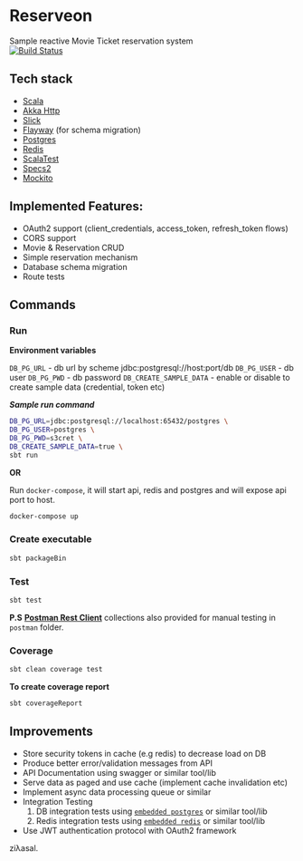 Reserveon
=========

Sample reactive Movie Ticket reservation system  
[![Build Status](https://travis-ci.org/ziyasal/Reserveon.svg?branch=master)](https://travis-ci.org/ziyasal/Reserveon)

## Tech stack
 - [Scala](https://www.scala-lang.org/)
 - [Akka Http](https://github.com/akka/akka-http)
 - [Slick](https://github.com/slick/slick)
 - [Flayway](https://github.com/flyway/flyway) (for schema migration)
 - [Postgres](https://github.com/postgres/postgres)
 - [Redis](https://github.com/antirez/redis)
 - [ScalaTest](http://www.scalatest.org/)
 - [Specs2](https://github.com/etorreborre/specs2)
 - [Mockito](https://github.com/mockito/mockito)

## Implemented Features:
- OAuth2 support (client_credentials, access_token, refresh_token flows)
- CORS support
- Movie & Reservation CRUD
- Simple reservation mechanism
- Database schema migration
- Route tests

## Commands
### Run
**Environment variables**

`DB_PG_URL`  - db url by scheme jdbc:postgresql://host:port/db
`DB_PG_USER` - db user
`DB_PG_PWD`  - db password
`DB_CREATE_SAMPLE_DATA`  - enable or disable to create sample data (credential, token etc)

**_Sample run command_**
```sh
DB_PG_URL=jdbc:postgresql://localhost:65432/postgres \
DB_PG_USER=postgres \
DB_PG_PWD=s3cret \
DB_CREATE_SAMPLE_DATA=true \
sbt run
```

**OR**

Run `docker-compose`, it will start api, redis and postgres and will expose api port to host.
```sh
docker-compose up
```

### Create executable
```sh
sbt packageBin
```

### Test
```sh
sbt test
```

**P.S** [**Postman Rest Client**](https://www.getpostman.com/) collections also provided for manual testing in `postman` folder.

### Coverage
```sh
sbt clean coverage test
```

**To create coverage report**
```sh
sbt coverageReport
```

## Improvements
 - Store security tokens in cache (e.g redis) to decrease load on DB
 - Produce better error/validation messages from API
 - API Documentation using swagger or similar tool/lib
 - Serve data as paged and use cache (implement cache invalidation etc)
 - Implement async data processing queue or similar
 - Integration Testing
   1. DB integration tests using [`embedded postgres`](https://github.com/yandex-qatools/postgresql-embedded) or similar tool/lib
   2. Redis integration tests using [`embedded redis`](https://github.com/kstyrc/embedded-redis) or similar tool/lib
 - Use JWT authentication protocol with OAuth2 framework


ziλasal.
